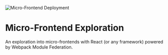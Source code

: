 ![Micro-Frontend Deployment](https://martinfowler.com/articles/micro-frontends/deployment.png)

# Micro-Frontend Exploration

An exploration into micro-frontends with React (or any framework) powered by Webpack Module Federation.
